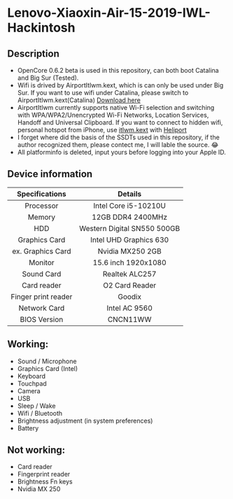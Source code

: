 # Lenovo-Xiaoxin-Air-15-2019-IWL-Hackintosh
 
## Description
* OpenCore 0.6.2 beta is used in this repository, can both boot Catalina and Big Sur (Tested).
* Wifi is drived by AirportItlwm.kext, which is can only be used under Big Sur. If you want to use wifi under Catalina, please switch to AirportItlwm.kext(Catalina) [Download here](https://github.com/OpenIntelWireless/itlwm/releases/)
* AirportItlwm currently supports native Wi-Fi selection and switching with WPA/WPA2/Unencrypted Wi-Fi Networks, Location Services, Handoff and Universal Clipboard. If you want to connect to hidden wifi, personal hotspot from iPhone, use [itlwm.kext](https://github.com/OpenIntelWireless/itlwm/releases/) with [Heliport](https://github.com/OpenIntelWireless/HeliPort/releases/)
* I forget where did the basis of the SSDTs used in this repository, if the author recognized them, please contect me, I will lable the source. 😂
* All platforminfo is deleted, input yours before logging into your Apple ID.

## Device information
| Specifications | Details |
|:-: |:-: |
| Processor | Intel Core i5-10210U  |
| Memory | 12GB DDR4 2400MHz |
| HDD | Western Digital SN550 500GB |
| Graphics Card | Intel UHD Graphics 630|
| ex. Graphics Card |  Nvidia MX250 2GB |
| Monitor | 15.6 inch 1920x1080 |
| Sound Card | Realtek ALC257 |
| Card reader | O2 Card Reader |
| Finger print reader | Goodix |
| Network Card | Intel AC 9560 |
| BIOS Version | CNCN11WW |
    
## Working:
* Sound / Microphone
* Graphics Card (Intel)
* Keyboard
* Touchpad
* Camera
* USB
* Sleep / Wake
* Wifi / Bluetooth
* Brightness adjustment (in system preferences)
* Battery

## Not working:
* Card reader
* Fingerprint reader
* Brightness Fn keys
* Nvidia MX 250
